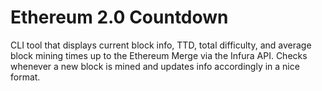 # Ethereum 2.0 Countdown

CLI tool that displays current block info, TTD, total difficulty, and average block mining times up to the Ethereum Merge via the Infura API. Checks whenever a new block is mined and updates info accordingly in a nice format. 
